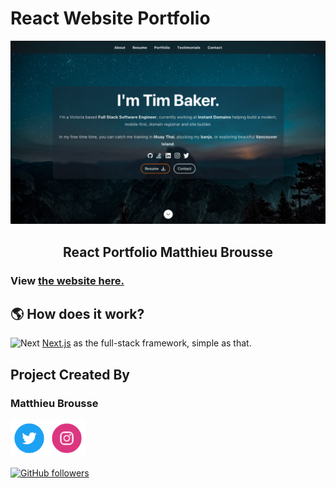 # React Website Portfolio

![Website Portfolio](resume-screenshot.jpg?raw=true 'Portfolio Matthieu Brousse')

<div align="center">

## React Portfolio Matthieu Brousse

</div>

### View [the website here.](https://matthieubrousse.vercel.app/)

## 🌎 How does it work?

<img src="https://cdn.simpleicons.org/nextdotjs/000/fff" alt="Next" width=16> [Next.js](https://github.com/vercel/next.js) as the full-stack framework, simple as that. 

## Project Created By

### Matthieu Brousse

<a href="https://twitter.com/mbr0"><img src="https://github.com/aritraroy/social-icons/blob/master/twitter-icon.png?raw=true" width="60"></a><a href="https://instagram.com/mbr0"><img src="https://github.com/aritraroy/social-icons/blob/master/instagram-icon.png?raw=true" width="60"></a>

[![GitHub followers](https://img.shields.io/github/followers/mbr0.svg?style=social&label=Follow)](https://github.com/mbr0/)

